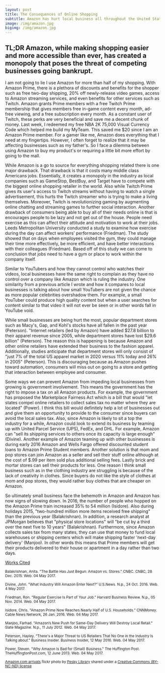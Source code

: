 ```yaml
---
layout: post
title: The Consequences of Online Shopping
subtitle: Amazon has hurt local business all throughout the United States
image: /img/amazon.jpg
bigimg: /img/amazon.jpg
---
```

## TL;DR Amazon, while making shopping easier and more accessible than ever, has created a monopoly that poses the threat of competing businesses going bankrupt.

I am not going to lie I use Amazon for more than half of my shopping. With Amazon Prime, there is a plethora of discounts and benefits for the shopper such as free two-day shipping, 20% off newly-release video games, access to Amazon streaming services, and even benefits for other services such as Twitch. Amazon grants Prime members with a free Twitch Prime membership that gives members free in-game content every month, ad-free viewing, and a free subscription every month. As a constant user of Twitch, these perks are very beneficial and save me a decent chunk of money. Last week, I redeemed my free NBA 2K 75,000 Visual Currency Code which helped me build my MyTeam. This saved me $20 since I am an Amazon Prime member. For a gamer like me, Amazon does everything that I need at my fingertips. However, I often forget to realize that it may be affecting businesses such as my father's. So I face a dilemma between using Amazon to buy my product's or requiring a little bit more effort by going to the mall.


While Amazon is a go to source for everything shopping related there is one major drawback. That drawback is that it costs many middle class Americans jobs. Essentially, it creates a monopoly in the industry as local companies such as GameStop, BestBuy, and Target have to compete with the biggest online shopping retailer in the world. Also while Twitch Prime gives its user's access to Twitch streams without having to watch a single advertisement, this hurts the Twitch streamer who is trying to make a living themselves. Moreover, Twitch is revolutionizing gaming by augmenting online chatting and streaming games to further social interaction. Another drawback of consumers being able to buy all of their needs online is that is encourages people to be lazy and not get out of the house. People need exercise as this can affect their attitude and motivation to work at their jobs. Leeds Metropolitan University conducted a study to examine how exercise during the day can affect workers' performance (Friedman). The study showed that on days when employees visited the gym, they could manage their time more effectively, be more efficient, and have better interactions with their colleagues (Friedman). Based off of this study we can come to conclusion that jobs need to have a gym or place to work within the company itself.

Similar to YouTubers and how they cannot control who watches their videos, local businesses have the same right to complain as they have no control over a company like Amazon which is ruling the industry. One similarity from a previous article I wrote and how it compares to local businesses is talking about how small YouTubers are not given the chance as more popular celebrities overshadow them. For example, a small YouTuber could produce high quality content but when a user searches for content similar to that video it will not ever be seen or in other words fall in YouTube void.

While small businesses are being hurt the most, popular department stores such as Macy's, Gap, and Kohl's stocks have all fallen in the past year (Peterson). "Internet retailers (led by Amazon) have added $27.8 billion to their apparel revenue since 2005, while department stores have lost $29.6 billion" (Peterson). The reason this is happening is because Amazon and other online retailers have extended their business to the fashion apparel. Additionally, studies anticipate that department stores will only consist of "just 7% of the total US apparel market in 2020 versus 11% today and 26% in 2005" (Peterson). This is discouraging because as Amazon pushes toward automation, consumers will miss out on going to a store and getting that interaction between employee and consumer.

Some ways we can prevent Amazon from impeding local businesses from growing is government involvement. This means the government has the right to impose a tax on all Amazon products. For example, the government has proposed the Marketplace Fairness Act which is a bill that would "let states compel online retailers to collect sales tax no matter where they are located" (Power). I think this bill would definitely help a lot of businesses out and give them an opportunity to provide to the consumer since buyers can avoid the local sales tax. Also, since Amazon is likely to sit a top the industry for a while, Amazon could look to extend its business by teaming up with United Parcel Service (UPS), FedEx, and DHL. For example, Amazon can "sell its shipping services to others once its capacity is large enough" (Divine). Another example of Amazon teaming up with other businesses is during early 2016 Amazon and Wells Fargo offered discounted student loans to Amazon Prime Student members. Another solution is that mom and pop stores can join Amazon as a seller and sell their stuff online although at the cost of $.99 per item sold plus additional selling fees. Lastly brick and mortar stores can sell their products for less. One reason I think small business such as in the clothing industry are struggling is because of the lack of creativity in clothes. Since buyers do not like the style of clothes at mom and pop stores, they would rather buy clothes that are cheaper on Amazon.

So ultimately small business face the behemoth in Amazon and Amazon has now signs of slowing down. In 2016, the number of people who hopped on the Amazon Prime train increased 35% to 54 million (Isidore). Also during holidays 2015, "two-hundred million more items received free shipping" than the previous year (Balakrishnan). In addition, a research analyst at JPMorgan believes that "physical store locations" will "be cut by a third over the next five to 10 years" (Balakrishnan). Furthermore, since Amazon collects sales tax from many states, they can use that money to fund local warehouses or shipping centers which will make shipping faster 'next-day delivery' (Manjoo). In other words this means that Prime members will get their products delivered to their house or apartment in a day rather than two days.

<u>Works Cited</u>

<small> Balakrishnan, Anita. "The Battle Has Just Begun: Amazon vs. Stores." CNBC. CNBC, 28 Dec. 2015. Web. 04 May 2017. </small>

<small> Divine, John. "What Industry Will Amazon Enter Next?" U.S.News. N.p., 24 Oct. 2016. Web. 4 May 2017. </small>

<small> Friedman, Ron. "Regular Exercise Is Part of Your Job." Harvard Business Review. N.p., 05 Nov. 2014. Web. 04 May 2017. </small>

<small> Isidore, Chris. "Amazon Prime Now Reaches Nearly Half of U.S. Households." CNNMoney. Cable News Network, 26 Jan. 2016. Web. 04 May 2017. </small>

<small> Manjoo, Farhad. "Amazon’s New Push for Same-Day Delivery Will Destroy Local Retail." Slate Magazine. N.p., 11 July 2012. Web. 04 May 2017. </small>

<small> Peterson, Hayley. "There's a Major Threat to US Retailers That No One in the Industry Is Talking about." Business Insider. Business Insider, 12 May 2016. Web. 04 May 2017. </small>

<small> Power, Steven. "Why Amazon Is Bad for (Small) Business." The Huffington Post. TheHuffingtonPost.com, 12 June 2013. Web. 04 May 2017. </small>

<small> <a title="Amazon.com arrivals" href="https://flickr.com/photos/peskylibrary/1478686778">Amazon.com arrivals</a> flickr photo by <a href="https://flickr.com/people/peskylibrary">Pesky Library</a> shared under a <a href="https://creativecommons.org/licenses/by-nc-nd/2.0/">Creative Commons (BY-NC-ND) license</a> </small>
